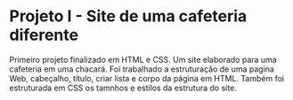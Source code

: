 # Projeto I - Site de uma cafeteria diferente

Primeiro projeto finalizado em HTML e CSS. Um site elaborado para uma cafeteria em uma chacará. 
Foi trabalhado a estruturação de uma pagina Web, cabeçalho, título, criar lista e corpo da página em HTML.
Também foi estruturada em CSS os tamnhos e estilos da estrutura do site.
